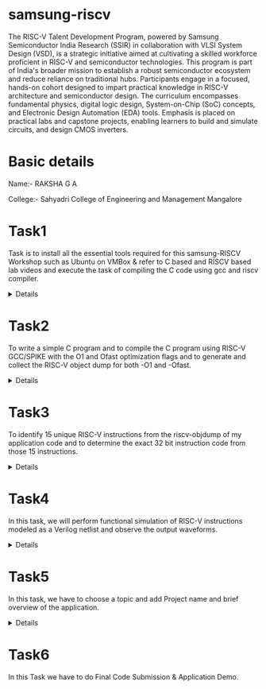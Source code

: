 # samsung-riscv
The RISC-V Talent Development Program, powered by Samsung Semiconductor India Research (SSIR) in collaboration with VLSI System Design (VSD), is a strategic initiative aimed at cultivating a skilled workforce proficient in RISC-V and semiconductor technologies. This program is part of India's broader mission to establish a robust semiconductor ecosystem and reduce reliance on traditional hubs.
 Participants engage in a focused, hands-on cohort designed to impart practical knowledge in RISC-V architecture and semiconductor design. The curriculum encompasses fundamental physics, digital logic design, System-on-Chip (SoC) concepts, and Electronic Design Automation (EDA) tools. Emphasis is placed on practical labs and capstone projects, enabling learners to build and simulate circuits, and design CMOS inverters.

# Basic details 
Name:- RAKSHA G A 

College:- Sahyadri College of Engineering and Management Mangalore 

# Task1
Task is to install all the essential tools required for this samsung-RISCV Workshop such as Ubuntu on VMBox & refer to C based and RISCV based lab videos and execute the task of compiling the C code using gcc and riscv compiler.
<details>



### C Program to Calculate Sum of Numbers from 1 to n.


The loop iterates from 1 to n, adding each value to sum.

The final sum is printed using the printf function.

 
### Assembly code representation of the program.

The instructions correspond to memory operations, control flow, and function calls in the RISC-V architecture.

Key instructions include addi, lw, sw, bge, and jal.

### Compilation and execution of the program.


#### 1. gcc sum1ton.c
Compiles the program using GCC.

#### 2. ./a.out
Executes the compiled file and prints the sum (e.g., "sum of numbers from 1 to 6 is 21").


### Compilation using RISC-V compiler.


#### 1.cat sum1ton.c
Displays the content of the C program.

#### 2. riscv64-unknown-elf-gcc -o sum1ton.o -mabi=lp64 -march=rv64i sum1ton.c
Compiles the program for RISC-V architecture.

#### 3. ls -ltr sum1ton.o
Lists the details of the generated object file.

#### 4. riscv64-unknown-elf-gcc -Ofast -mabi=lp64 -march=rv64i -o sum1ton.o sum1ton.c
Compiles the program with high optimization.

</details>

# Task2
To write a simple C program and to compile the C program using RISC-V GCC/SPIKE with the O1 and Ofast optimization flags and to generate and collect the RISC-V object dump for both -O1 and -Ofast.
 <details>
  
1.Simple C program Compilation.


2.Verify that your code is giving same output even when you use RISC-V compiler as shown.

  
3.Assembly code instructions  using the SPIKE tool.

4.RISC-V object dump for O1 optimization level.

 
5. RISC-V object dump for Ofast optimization level.
    
 </details>
 
# Task3
To identify 15 unique RISC-V instructions from the riscv-objdump of my application code and to determine the exact 32 bit instruction code from those 15 instructions.
<details>


INSTRUCTIONS FORMAT IN RISC-V
There are 6 instruction formats in RISC-V:

R-format
I-format
S-format
B-format
U-format
J-format
1. R-type Instruction
In RV32, each instruction is of size 32 bits.
In R-type instruction, R stands for register
This instruction type is used to execute various arithmetic and logical operations.

3. I-type Instruction
In RV32, each instruction is of size 32 bits.
In I-type instruction, I stand for immediate which means that operations use Registers and Immediate value
This instruction type is used in immediate and load operations.
The entire 32 bits instruction is divided into 5 fields. 

Example: ADDI rd, rs1, imm

3. S-type Instruction
In RV32, each instruction is of size 32 bits.
In S-type instruction, S stand for store which means it is store type instruction that helps to store the value of register into the memory.
Mainly, this instruction type is used for store operations.
The entire 32 bits instruction is divided into 6 fields. 

Example: SW rs2, imm(rs1)

4. B-type Instruction
In RV32, each instruction is of size 32 bits.
In B-type instruction, B stand for branching which means it is mainly used for branching based on certain conditions.
The entire 32 bits instruction is divided into 8 fields.

Example: BEQ rs1, rs2, imm

5. U-type Instruction
In RV32, each instruction is of size 32 bits.
In U-type instruction, U stand for Upper Immediate instructions which means it is simply used to transfer the immediate data into the destination register.
The entire 32 bits instruction is divided into 3 fields.

Example: LUI rd, imm

6. J-type Instruction
In RV32, each instruction is of size 32 bits.
In J-type instruction, J stand for jump, which means that this instruction format is used to implement jump type instruction.
The entire 32 bits instruction is divided into 6 field.

Example: JAL rd, imm

</details>

# Task4
In this task, we will perform functional simulation of RISC-V instructions modeled as a Verilog netlist and observe the output waveforms.
<details>
 Instruction 1: ADD R6, R2, R1

 Instruction 2: SUB R7, R1, R2

 Instruction 3: AND R8, R1, R3

 Instruction 4: OR R9, R2, R5
 
 Instruction 5: XOR R10, R1, R4
</details>

# Task5
In this task, we have to choose a topic and add Project name and brief overview of the application.
<details>
 Name of the Project:- 
            2-BIT UP-COUNTER.

 Components required:-
         1.The VSDSquadron Mini board.      ->  1     
         2.LEDs.                            ->  2
         3. breadboard.                     ->  1
         4.jumper wires.                    ->  As required

 Truth Table
       number      In binary
       0              00
       1              01
       2              10
       3              11
      repeats...
  Working 
         It continuously counts from 0 to 3 in binary and after three it will turn to zero and then it repeats, since  it is a two bit counter.for symbol 0 LED will not glow and for symbol 1 LED will glow. 

  Applications of a 2-bit up-Counter
1. Frequency Division – It can be used as a frequency divider to reduce the input clock frequency by a factor of 4.
2. Modulo-4 Counter – Useful in applications where counting needs to be restricted to four states (e.g., cyclic operations).
3. Digital Clocks – Used as a small part of digital clocks for counting seconds, minutes, or dividing higher frequency signals.
4. LED Sequencing – Controls the blinking or pattern of LEDs in simple circuits.
5. Addressing Memory Locations – Can help in addressing a 4-word memory in basic digital memory units.
6. Basic State Machines – A 2-bit counter is useful in designing small state machines for control applications.
7. Rotary Encoder Processing – Helps track position changes in rotary encoders with limited resolution.
8. Simple Timer Circuits – Used in time-delay circuits that require counting up to four cycles before triggering an action.
9. Traffic Light Control (Basic) – Can control a simple four-phase traffic light sequence.
10. Educational and Learning Purposes – Helps students understand the working of counters and flip-flops in digital logic.


</details>

# Task6
 In this Task we have to do Final Code Submission & Application Demo.
 
